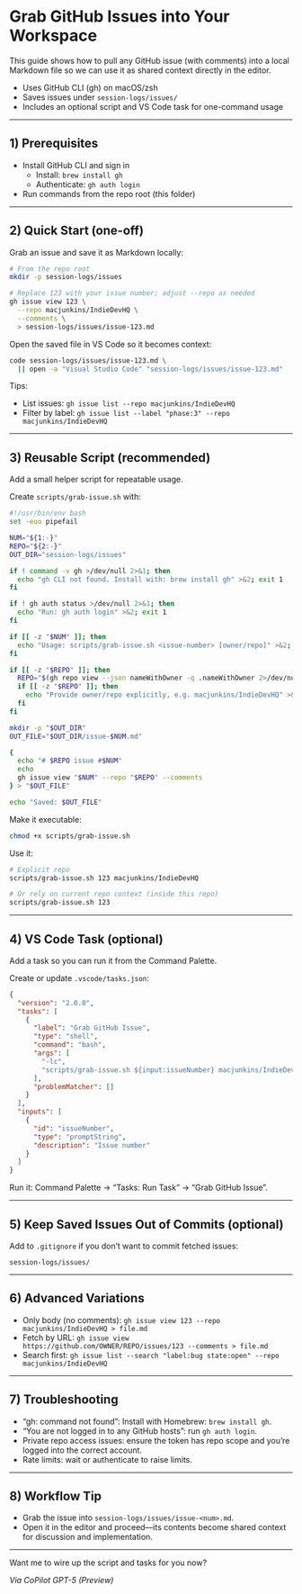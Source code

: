 # Grab GitHub Issues into Your Workspace

This guide shows how to pull any GitHub issue (with comments) into a local Markdown file so we can use it as shared context directly in the editor.

- Uses GitHub CLI (gh) on macOS/zsh
- Saves issues under `session-logs/issues/`
- Includes an optional script and VS Code task for one-command usage

---

## 1) Prerequisites

- Install GitHub CLI and sign in
  - Install: `brew install gh`
  - Authenticate: `gh auth login`
- Run commands from the repo root (this folder)

---

## 2) Quick Start (one-off)

Grab an issue and save it as Markdown locally:

```bash
# From the repo root
mkdir -p session-logs/issues

# Replace 123 with your issue number; adjust --repo as needed
gh issue view 123 \
  --repo macjunkins/IndieDevHQ \
  --comments \
  > session-logs/issues/issue-123.md
```

Open the saved file in VS Code so it becomes context:

```bash
code session-logs/issues/issue-123.md \
  || open -a "Visual Studio Code" "session-logs/issues/issue-123.md"
```

Tips:
- List issues: `gh issue list --repo macjunkins/IndieDevHQ`
- Filter by label: `gh issue list --label "phase:3" --repo macjunkins/IndieDevHQ`

---

## 3) Reusable Script (recommended)

Add a small helper script for repeatable usage.

Create `scripts/grab-issue.sh` with:

```bash
#!/usr/bin/env bash
set -euo pipefail

NUM="${1:-}"
REPO="${2:-}"
OUT_DIR="session-logs/issues"

if ! command -v gh >/dev/null 2>&1; then
  echo "gh CLI not found. Install with: brew install gh" >&2; exit 1
fi

if ! gh auth status >/dev/null 2>&1; then
  echo "Run: gh auth login" >&2; exit 1
fi

if [[ -z "$NUM" ]]; then
  echo "Usage: scripts/grab-issue.sh <issue-number> [owner/repo]" >&2; exit 1
fi

if [[ -z "$REPO" ]]; then
  REPO="$(gh repo view --json nameWithOwner -q .nameWithOwner 2>/dev/null || true)"
  if [[ -z "$REPO" ]]; then
    echo "Provide owner/repo explicitly, e.g. macjunkins/IndieDevHQ" >&2; exit 1
  fi
fi

mkdir -p "$OUT_DIR"
OUT_FILE="$OUT_DIR/issue-$NUM.md"

{
  echo "# $REPO issue #$NUM"
  echo
  gh issue view "$NUM" --repo "$REPO" --comments
} > "$OUT_FILE"

echo "Saved: $OUT_FILE"
```

Make it executable:

```bash
chmod +x scripts/grab-issue.sh
```

Use it:

```bash
# Explicit repo
scripts/grab-issue.sh 123 macjunkins/IndieDevHQ

# Or rely on current repo context (inside this repo)
scripts/grab-issue.sh 123
```

---

## 4) VS Code Task (optional)

Add a task so you can run it from the Command Palette.

Create or update `.vscode/tasks.json`:

```json
{
  "version": "2.0.0",
  "tasks": [
    {
      "label": "Grab GitHub Issue",
      "type": "shell",
      "command": "bash",
      "args": [
        "-lc",
        "scripts/grab-issue.sh ${input:issueNumber} macjunkins/IndieDevHQ && (command -v code >/dev/null && code session-logs/issues/issue-${input:issueNumber}.md || open -a \"Visual Studio Code\" \"session-logs/issues/issue-${input:issueNumber}.md\")"
      ],
      "problemMatcher": []
    }
  ],
  "inputs": [
    {
      "id": "issueNumber",
      "type": "promptString",
      "description": "Issue number"
    }
  ]
}
```

Run it: Command Palette → “Tasks: Run Task” → “Grab GitHub Issue”.

---

## 5) Keep Saved Issues Out of Commits (optional)

Add to `.gitignore` if you don’t want to commit fetched issues:

```gitignore
session-logs/issues/
```

---

## 6) Advanced Variations

- Only body (no comments): `gh issue view 123 --repo macjunkins/IndieDevHQ > file.md`
- Fetch by URL: `gh issue view https://github.com/OWNER/REPO/issues/123 --comments > file.md`
- Search first: `gh issue list --search "label:bug state:open" --repo macjunkins/IndieDevHQ`

---

## 7) Troubleshooting

- “gh: command not found”: Install with Homebrew: `brew install gh`.
- “You are not logged in to any GitHub hosts”: run `gh auth login`.
- Private repo access issues: ensure the token has repo scope and you’re logged into the correct account.
- Rate limits: wait or authenticate to raise limits.

---

## 8) Workflow Tip

- Grab the issue into `session-logs/issues/issue-<num>.md`.
- Open it in the editor and proceed—its contents become shared context for discussion and implementation.

---

Want me to wire up the script and tasks for you now?


*Via CoPilot GPT-5 (Preview)*